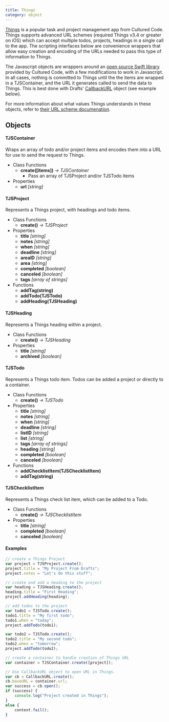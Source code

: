 ```yaml
---
title: Things
category: object
---
```


[Things](https://culturedcode.com/things/) is a popular task and project management app from Cultured Code. Things supports advanced URL schemes (required Things v3.4 or greater on iOS) which can accept multiple todos, projects, headings in a single call to the app. The scripting interfaces below are convenience wrappers that allow easy creation and encoding of the URLs needed to pass this type of information to Things.

The Javascript objects are wrappers around an [open source Swift library](https://github.com/culturedcode/ThingsJSONCoder) provided by Cultured Code, with a few modifications to work in Javascript.  In all cases, nothing is committed to Things until the the items are wrapped in a TJSContainer, and the URL it generates called to send the data to Things. This is best done with Drafts' [CallbackURL](/CallbackURL) object (see example below).

For more information about what values Things understands in these objects, refer to [their URL scheme documenation](https://support.culturedcode.com/customer/en/portal/articles/2803573).

## Objects

#### TJSContainer

Wraps an array of todo and/or project items and encodes them into a URL for use to send the request to Things.

- Class Functions
  - **create([items])** *-> TJSContainer*
    - Pass an array of TJSProject and/or TJSTodo items
- Properties
  - **url** *[string]*

#### TJSProject

Represents a Things project, with headings and todo items.

- Class Functions
  - **create()** *-> TJSProject*
- Properties
  - **title** *[string]*
  - **notes** *[string]*
  - **when** *[string]*
  - **deadline** *[string]*
  - **areaID** *[string]*
  - **area** *[string]*
  - **completed** *[boolean]*
  - **canceled** *[boolean]*
  - **tags** *[array of strings]*
- Functions
  - **addTag(string)**
  - **addTodo(TJSTodo)**
  - **addHeading(TJSHeading)**

#### TJSHeading

Represents a Things heading within a project.

- Class Functions
  - **create()** *-> TJSHeading*
- Properties
  - **title** *[string]*
  - **archived** *[boolean]*

#### TJSTodo

Represents a Things todo item. Todos can be added a project or directly to a container.

- Class Functions
  - **create()** *-> TJSTodo*
- Properties
  - **title** *[string]*
  - **notes** *[string]*
  - **when** *[string]*
  - **deadline** *[string]*
  - **listID** *[string]*
  - **list** *[string]*
  - **tags** *[array of strings]*
  - **heading** *[string]*
  - **completed** *[boolean]*
  - **canceled** *[boolean]*
- Functions
  - **addChecklistItem(TJSChecklistItem)**
  - **addTag(string)**

#### TJSChecklistItem

Represents a Things check list item, which can be added to a Todo.

- Class Functions
  - **create()** *-> TJSChecklistItem*
- Properties
  - **title** *[string]*
  - **completed** *[boolean]*
  - **canceled** *[boolean]*

#### Examples

```javascript
// create a Things Project
var project = TJSProject.create();
project.title = "My Project From Drafts";
project.notes = "Let's do this stuff";

// create and add a heading to the project
var heading = TJSHeading.create();
heading.title = "First Heading";
project.addHeading(heading);

// add todos to the project
var todo1 = TJSTodo.create();
todo1.title = "My first todo";
todo1.when = "today";
project.addTodo(todo1);

var todo2 = TJSTodo.create();
todo2.title = "My second todo";
todo2.when = "tomorrow";
project.addTodo(todo2);

// create a container to handle creation of Things URL
var container = TJSContainer.create([project]);

// Use CallbackURL object to open URL in Things.
var cb = CallbackURL.create();
cb.baseURL = container.url;
var success = cb.open();
if (success) {
	console.log("Project created in Things");
}
else {
	context.fail();
}
```

